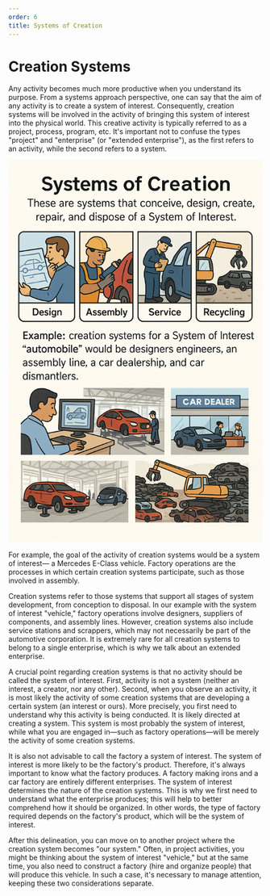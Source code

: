 ```yaml
---
order: 6
title: Systems of Creation
---
```


# Creation Systems

Any activity becomes much more productive when you understand its purpose. From a systems approach perspective, one can say that the aim of any activity is to create a system of interest. Consequently, creation systems will be involved in the activity of bringing this system of interest into the physical world. This creative activity is typically referred to as a project, process, program, etc. It's important not to confuse the types "project" and "enterprise" (or "extended enterprise"), as the first refers to an activity, while the second refers to a system.

![](./systems-of-creation-11.png)

For example, the goal of the activity of creation systems would be a system of interest— a Mercedes E-Class vehicle. Factory operations are the processes in which certain creation systems participate, such as those involved in assembly.

Creation systems refer to those systems that support all stages of system development, from conception to disposal. In our example with the system of interest "vehicle," factory operations involve designers, suppliers of components, and assembly lines. However, creation systems also include service stations and scrappers, which may not necessarily be part of the automotive corporation. It is extremely rare for all creation systems to belong to a single enterprise, which is why we talk about an extended enterprise.

A crucial point regarding creation systems is that no activity should be called the system of interest. First, activity is not a system (neither an interest, a creator, nor any other). Second, when you observe an activity, it is most likely the activity of some creation systems that are developing a certain system (an interest or ours). More precisely, you first need to understand why this activity is being conducted. It is likely directed at creating a system. This system is most probably the system of interest, while what you are engaged in—such as factory operations—will be merely the activity of some creation systems.

It is also not advisable to call the factory a system of interest. The system of interest is more likely to be the factory's product. Therefore, it's always important to know what the factory produces. A factory making irons and a car factory are entirely different enterprises. The system of interest determines the nature of the creation systems. This is why we first need to understand what the enterprise produces; this will help to better comprehend how it should be organized. In other words, the type of factory required depends on the factory's product, which will be the system of interest.

After this delineation, you can move on to another project where the creation system becomes "our system." Often, in project activities, you might be thinking about the system of interest "vehicle," but at the same time, you also need to construct a factory (hire and organize people) that will produce this vehicle. In such a case, it's necessary to manage attention, keeping these two considerations separate.